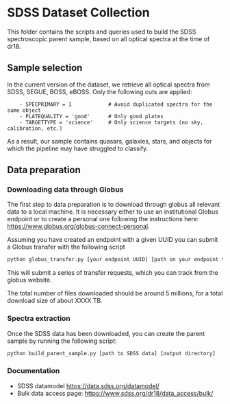 # SDSS Dataset Collection

This folder contains the scripts and queries used to build the SDSS spectroscopic parent sample, based on 
all optical spectra at the time of dr18.

## Sample selection

In the current version of the dataset, we retrieve all optical spectra from SDSS, SEGUE, BOSS, eBOSS. Only the following
cuts are applied:
```
    - SPECPRIMARY = 1            # Avoid duplicated spectra for the same object
    - PLATEQUALITY = 'good'      # Only good plates
    - TARGETTYPE = 'science'     # Only science targets (no sky, calibration, etc.)
```
As a result, our sample contains quasars, galaxies, stars, and objects for which the pipeline may have struggled
to classify.

## Data preparation

### Downloading data through Globus

The first step to data preparation is to download through globus all relevant data to a local machine. It is necessary either to use an institutional Globus endpoint or to create a personal one following the instructions here: https://www.globus.org/globus-connect-personal.

Assuming you have created an endpoint with a given UUID you can submit a Globus transfer with the following script
```bash
python globus_transfer.py [your endpoint UUID] [path on your endpoint to download data]
```
This will submit a series of transfer requests, which you can track from the globus website.

The total number of files downloaded should be around 5 millions, for a total download size of about XXXX TB.

### Spectra extraction

Once the SDSS data has been downloaded, you can create the parent sample by running the following script:
```bash
python build_parent_sample.py [path to SDSS data] [output directory]
```

### Documentation

- SDSS datamodel https://data.sdss.org/datamodel/
- Bulk data access page: https://www.sdss.org/dr18/data_access/bulk/


